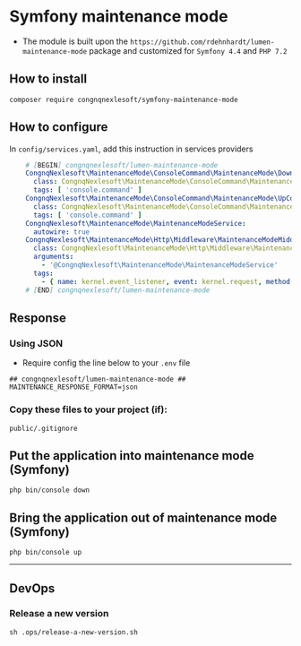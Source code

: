 # Symfony maintenance mode
- The module is built upon the `https://github.com/rdehnhardt/lumen-maintenance-mode` package and customized for `Symfony 4.4` and `PHP 7.2`

## How to install
```shell
composer require congnqnexlesoft/symfony-maintenance-mode
```

## How to configure
In `config/services.yaml`, add this instruction in services providers

```yaml
    # [BEGIN] congnqnexlesoft/lumen-maintenance-mode
    CongnqNexlesoft\MaintenanceMode\ConsoleCommand\MaintenanceMode\DownCommand:
      class: CongnqNexlesoft\MaintenanceMode\ConsoleCommand\MaintenanceMode\DownCommand
      tags: [ 'console.command' ]
    CongnqNexlesoft\MaintenanceMode\ConsoleCommand\MaintenanceMode\UpCommand:
      class: CongnqNexlesoft\MaintenanceMode\ConsoleCommand\MaintenanceMode\UpCommand
      tags: [ 'console.command' ]
    CongnqNexlesoft\MaintenanceMode\MaintenanceModeService:
      autowire: true
    CongnqNexlesoft\MaintenanceMode\Http\Middleware\MaintenanceModeMiddleware:
      class: CongnqNexlesoft\MaintenanceMode\Http\Middleware\MaintenanceModeMiddleware
      arguments:
        - '@CongnqNexlesoft\MaintenanceMode\MaintenanceModeService'
      tags:
        - { name: kernel.event_listener, event: kernel.request, method: onRequest }
    # [END] congnqnexlesoft/lumen-maintenance-mode
```
## Response
### Using JSON
- Require config the line below to your `.env` file
```dotenv
## congnqnexlesoft/lumen-maintenance-mode ##
MAINTENANCE_RESPONSE_FORMAT=json
```
### Copy these files to your project (if):
```
public/.gitignore
```

## Put the application into maintenance mode (Symfony)
```shell
php bin/console down
```

## Bring the application out of maintenance mode (Symfony)
```shell
php bin/console up
```

---
## DevOps
### Release a new version
```shell
sh .ops/release-a-new-version.sh
```
